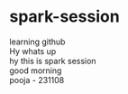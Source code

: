 # spark-session
learning github
<br>
Hy whats up
<br>
hy this is spark session
<br>
good morning
<br>
pooja - 231108
